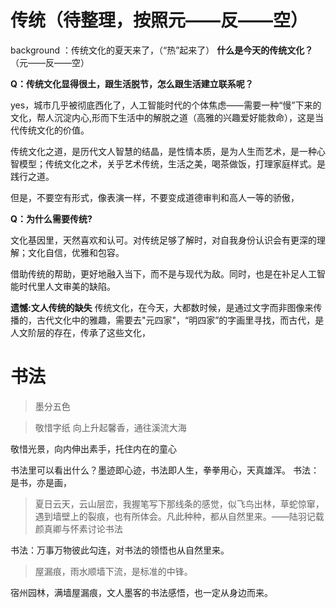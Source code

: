 # 传统（待整理，按照元——反——空）
background ：传统文化的夏天来了，（“热”起来了）
**什么是今天的传统文化？**
（元——反——空）

**Q：传统文化显得很土，跟生活脱节，怎么跟生活建立联系呢？**

 yes，城市几乎被彻底西化了，人工智能时代的个体焦虑——需要一种“慢”下来的文化，帮人沉淀内心,形而下生活中的解脱之道（高雅的兴趣爱好能救命），这是当代传统文化的价值。
 
 传统文化之道，是历代文人智慧的结晶，是性情本质，是为人生而艺术，是一种心智模型；传统文化之术，关乎艺术传统，生活之美，喝茶做饭，打理家庭样式。是践行之道。
 
 但是，不要空有形式，像表演一样，不要变成道德审判和高人一等的骄傲，
 
 **Q：为什么需要传统?**
 
 文化基因里，天然喜欢和认可。对传统足够了解时，对自我身份认识会有更深的理解；文化自信，优雅和包容。
 
 借助传统的帮助，更好地融入当下，而不是与现代为敌。同时，也是在补足人工智能时代里人文审美的缺陷。
 
**遗憾:文人传统的缺失**
传统文化，在今天，大都数时候，是通过文字而非图像来传播的，古代文化中的雅趣，需要去"元四家"，“明四家”的字画里寻找，而古代，是人文阶层的存在，传承了这些文化，


# 书法

> 墨分五色


> 敬惜字纸 向上升起馨香，通往溪流大海   
 
  敬惜光景，向内伸出素手，托住内在的童心
 
书法里可以看出什么？墨迹即心迹，书法即人生，拳拳用心，天真雄浑。
书法：是书，亦是画，
>  夏日云天，云山层峦，我握笔写下那线条的感觉，似飞鸟出林，草蛇惊窜，遇到墙壁上的裂痕，也有所体会。凡此种种，都从自然里来。——陆羽记载颜真卿与怀素讨论书法

书法：万事万物彼此勾连，对书法的领悟也从自然里来。

> 屋漏痕，雨水顺墙下流，是标准的中锋。

宿州园林，满墙屋漏痕，文人墨客的书法感悟，也一定从身边而来。
